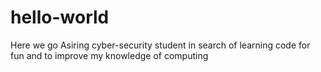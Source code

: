 # hello-world
Here we go
Asiring cyber-security student in search of learning code for fun and to improve my knowledge of computing

